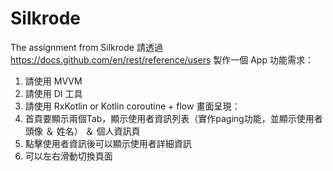 # Silkrode
The assignment from Silkrode
請透過 https://docs.github.com/en/rest/reference/users 製作一個 App
功能需求：
1. 請使用 MVVM
2. 請使用 DI 工具
3. 請使用 RxKotlin or Kotlin coroutine + flow
畫面呈現：
1. 首頁要顯示兩個Tab，顯示使用者資訊列表（實作paging功能，並顯示使用者頭像 ＆ 姓名）
＆ 個人資訊頁
2. 點擊使用者資訊後可以顯示使用者詳細資訊
3. 可以左右滑動切換頁面